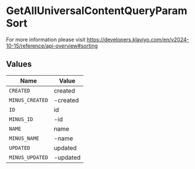 # GetAllUniversalContentQueryParamSort

For more information please visit https://developers.klaviyo.com/en/v2024-10-15/reference/api-overview#sorting


## Values

| Name            | Value           |
| --------------- | --------------- |
| `CREATED`       | created         |
| `MINUS_CREATED` | -created        |
| `ID`            | id              |
| `MINUS_ID`      | -id             |
| `NAME`          | name            |
| `MINUS_NAME`    | -name           |
| `UPDATED`       | updated         |
| `MINUS_UPDATED` | -updated        |